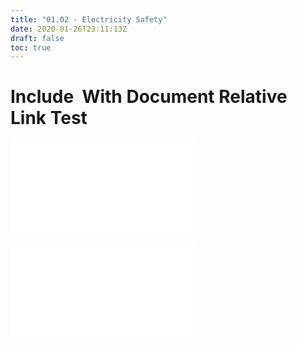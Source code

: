 ```yaml
---
title: "01.02 - Electricity Safety"
date: 2020-01-26T23:11:13Z
draft: false
toc: true
---
```


# Include ![]() With Document Relative Link Test

![Link to Included Page Up all Directories to Root](../../../../electronics//electricity-safety.md)

![Link relative to document but not all the way to root](../02-basic-interactivity/2-02-arduino-button-led.md)
